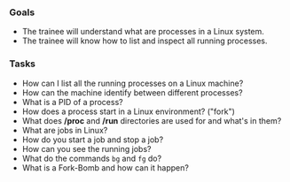 ### Goals
- The trainee will understand what are processes in a Linux system.
- The trainee will know how to list and inspect all running processes.

### Tasks
- How can I list all the running processes on a Linux machine?
- How can the machine identify between different processes?
- What is a PID of a process?
- How does a process start in a Linux environment? ("fork")
- What does **/proc** and **/run** directories are used for and what's in them?
- What are jobs in Linux?
- How do you start a job and stop a job?
- How can you see the running jobs?
- What do the commands `bg` and `fg` do?
- What is a Fork-Bomb and how can it happen?